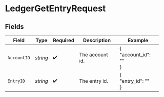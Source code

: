 # LedgerGetEntryRequest


## Fields

| Field                | Type                 | Required             | Description          | Example              |
| -------------------- | -------------------- | -------------------- | -------------------- | -------------------- |
| `AccountID`          | *string*             | :heavy_check_mark:   | The account id.      | {<br/>"account_id": ""<br/>} |
| `EntryID`            | *string*             | :heavy_check_mark:   | The entry id.        | {<br/>"entry_id": ""<br/>} |